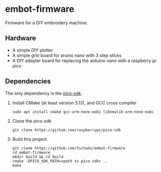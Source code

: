 # embot-firmware

Firmware for a DIY embroidery machine.

## Hardware
* A simple DIY plotter
* A simple grbl board for aruino nano with 3 step sticks
* A DIY adapter board for replacing the arduino nano with a raspberry pi pico

## Dependencies
The only dependency is the [pico-sdk](https://github.com/raspberrypi/pico-sdk).

1. Install CMake (at least version 3.13), and GCC cross compiler
   ```
   sudo apt install cmake gcc-arm-none-eabi libnewlib-arm-none-eabi
   ```
2. Clone the pico-sdk
   ```
   git clone https://github.com/raspberrypi/pico-sdk
   ``` 
3. Build this project
   ```
   git clone https://github.com/tschabo/embot-firmware
   cd embot-firmware
   mkdir build && cd build
   cmake -DPICO_SDK_PATH=<path to pico-sdk> ..
   make
   ```